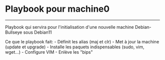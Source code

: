 # Playbook pour machine0
***
Playbook qui servira pour l'initialisation d'une nouvelle machine Debian-Bullseye sous Debian11

Ce que le playbook fait:
        - Définit les alias (maj et clr)
        - Met à jour la machine (update et upgrade)
        - Installe les paquets indispensables (sudo, vim, wget...)
        - Configure VIM
        - Enlève les "bips"
        
